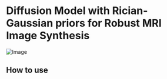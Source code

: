 # Diffusion Model with Rician-Gaussian priors for Robust MRI Image Synthesis
![Image](https://github.com/user-attachments/assets/27c71f14-a97b-4f25-968f-6de151a68007)

## How to use
